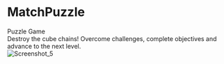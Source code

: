 # MatchPuzzle
Puzzle Game <br>
Destroy the cube chains! Overcome challenges, complete objectives and advance to the next level. <br>
![Screenshot_5](https://github.com/anilgul96/MatchPuzzle/assets/115142182/85d94cb5-34da-4149-9203-5c81ae625044)
<br>

